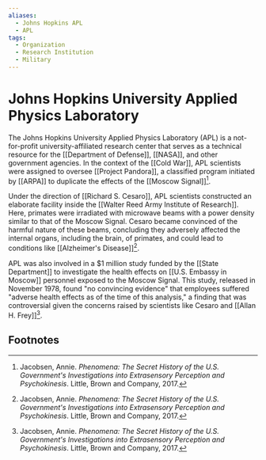 ```yaml
---
aliases:
  - Johns Hopkins APL
  - APL
tags:
  - Organization
  - Research Institution
  - Military
---
```

# Johns Hopkins University Applied Physics Laboratory

The Johns Hopkins University Applied Physics Laboratory (APL) is a not-for-profit university-affiliated research center that serves as a technical resource for the [[Department of Defense]], [[NASA]], and other government agencies. In the context of the [[Cold War]], APL scientists were assigned to oversee [[Project Pandora]], a classified program initiated by [[ARPA]] to duplicate the effects of the [[Moscow Signal]][^1].

Under the direction of [[Richard S. Cesaro]], APL scientists constructed an elaborate facility inside the [[Walter Reed Army Institute of Research]]. Here, primates were irradiated with microwave beams with a power density similar to that of the Moscow Signal. Cesaro became convinced of the harmful nature of these beams, concluding they adversely affected the internal organs, including the brain, of primates, and could lead to conditions like [[Alzheimer's Disease]][^1].

APL was also involved in a $1 million study funded by the [[State Department]] to investigate the health effects on [[U.S. Embassy in Moscow]] personnel exposed to the Moscow Signal. This study, released in November 1978, found "no convincing evidence" that employees suffered "adverse health effects as of the time of this analysis," a finding that was controversial given the concerns raised by scientists like Cesaro and [[Allan H. Frey]][^1].

## Footnotes
[^1]: Jacobsen, Annie. *Phenomena: The Secret History of the U.S. Government's Investigations into Extrasensory Perception and Psychokinesis*. Little, Brown and Company, 2017.
